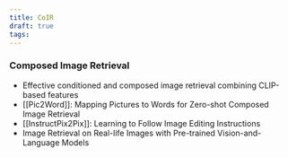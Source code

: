 ```yaml
---
title: CoIR
draft: true
tags:
---
```

### Composed Image Retrieval
- Effective conditioned and composed image retrieval combining CLIP-based features
- [[Pic2Word]]: Mapping Pictures to Words for Zero-shot Composed Image Retrieval
- [[InstructPix2Pix]]: Learning to Follow Image Editing Instructions
- Image Retrieval on Real-life Images with Pre-trained Vision-and-Language Models